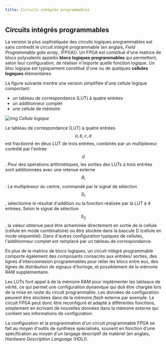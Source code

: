 ```yaml
---
title: Circuits intégrés programmables 
---
```


## Circuits intégrés programmables

La version la plus sophistiquée des circuits logiques programmables
est sans contredit le circuit intégré programmable (en anglais, *Field
Programmable gate array*, (FPGA)). Un FPGA est constitué d'une matrice
de blocs polyvalents appelés **blocs logiques programmables** qui
permettent, selon leur configuration, de réaliser n'importe quelle
fonction logique. Un bloc logique est typiquement constitué d'une ou
de quelques **cellules logiques** élémentaires.

La figure suivante montre une version simplifiée d'une cellule
logique comportant:

-   un tableau de correspondance (LUT) à quatre entrées
-   un additionneur complet
-   une cellule de mémoire

![img]({{site.baseurl}}/img/cell_logique.svg "Cellule logique")
*Cellule logique*

Le tableau de correspondance (LUT) à quatre entrées $$a, b, c, d$$ est
fractionné en deux LUT de trois entrées, combinés par un multiplexeur
contrôlé par l'entrée $$d$$. Pour des opérations arithmétiques, les
sorties des LUTs à trois entrées sont additionnées avec une retenue
externe $$R_i$$. Le multiplexeur du centre, commandé par le signal de
sélection $$S_1$$, sélectionne le résultat d'addition ou la fonction
réalisée par la LUT à 4 entrées. Selon le signal de sélection $$S_2$$,
la valeur obtenue peut être acheminée directement en sortie de la
cellule (cellule en mode combinatoire) ou être stockée dans la bascule
D (cellule en mode séquentiel). Dans d'autres configuration typiques
de cellules, l'additionneur complet est remplacé par un tableau de
correspondance.

En plus de la matrice de blocs logiques, un circuit intégré
programmable comporte également des composants consacrés aux entrées/
sorties, des lignes d'interconnexion programmables pour relier les
blocs entre eux, des lignes de distribution de signaux d'horloge, et
possiblement de la mémoire RAM supplémentaire.

Les LUTs font appel à de la mémoire RAM pour implémenter les tableaux
de vérité, ce qui permet une configuration dynamique qui doit être
chargée lors de la mise en route du circuit programmable. Les données
de configuration peuvent être stockées dans de la mémoire *flash*
externe par exemple. Le circuit FPGA peut donc être reconfiguré et
adapté à différentes fonctions, simplement en écrivant de nouvelles
données dans la mémoire externe qui contient ses informations de
configuration.

La configuration et la programmation d'un circuit programmable FPGA se
fait au moyen d'outils de synthèse spécialisés, souvent en fonction
d'une spécification au moyen d'un langage descriptif de matériel (en
anglais, *Hardware Description Language* (HDL)).
